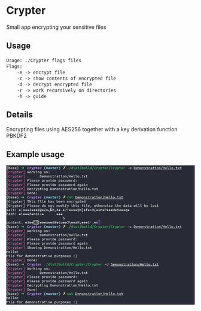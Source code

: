 # Crypter
Small app encrypting your sensitive files
## Usage
```
Usage: ./Crypter flags files
Flags: 
    -e -> encrypt file
    -c -> show contents of encrypted file
    -d -> decrypt encrypted file
    -r -> work recursively on directories
    -h -> guide
```
## Details
Encrypting files using AES256 together with a key derivation function PBKDF2
## Example usage
![Example usage](Demonstration/Example.png)
